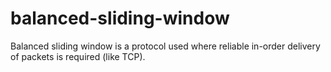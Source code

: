 # balanced-sliding-window
Balanced sliding window is a protocol used where reliable in-order delivery of packets is required (like TCP).
